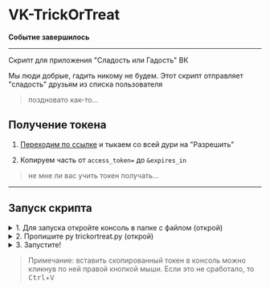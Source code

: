 # VK-TrickOrTreat
**Событие завершилось**
____
Скрипт для приложения "Сладость или Гадость" ВК

Мы люди добрые, гадить никому не будем. Этот скрипт отправляет "сладость" друзьям из списка пользователя

> поздновато как-то...
## Получение токена
1. [Переходим по ссылке](https://oauth.vk.com/authorize?client_id=7968630&redirect_uri=https://api.vk.com/blank.html&display=page&scope=offline,friends&response_type=token) и тыкаем со всей дури на "Разрешить"

2. Копируем часть от `access_token=` до `&expires_in`
> не мне ли вас учить токен получать...
____
## Запуск скрипта

<details>
<summary>1. Для запуска откройте консоль в папке с файлом (открой)</summary>
<img src="https://i.imgur.com/PH9w5xX.png">
</details>

<details>
<summary>2. Пропишите py trickortreat.py (открой)</summary>
<img src="https://i.imgur.com/SbNEh89.png">
</details>

<details>
<summary>3. Запустите!</summary>
<pre>
    <kbd>Enter</kbd> нажми...
</pre> 
</details>

>Примечание: вставить скопированный токен в консоль можно кликнув по ней правой кнопкой мыши. Если это не сработало, то <kbd>Ctrl</kbd>+<kbd>V</kbd>
